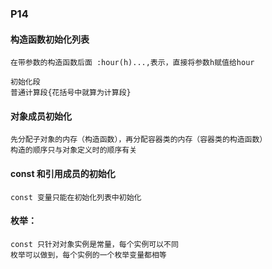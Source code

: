 ### P14
#### 构造函数初始化列表
    在带参数的构造函数后面 :hour(h)...,表示，直接将参数h赋值给hour

    初始化段
    普通计算段{花括号中就算为计算段}
#### 对象成员初始化
    先分配子对象的内存（构造函数），再分配容器类的内存（容器类的构造函数）
    构造的顺序只与对象定义时的顺序有关

#### const 和引用成员的初始化
    const 变量只能在初始化列表中初始化

#### 枚举：
    const 只针对对象实例是常量，每个实例可以不同
    枚举可以做到，每个实例的一个枚举变量都相等
